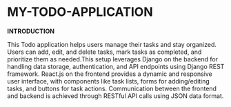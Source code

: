 # MY-TODO-APPLICATION

**INTRODUCTION**

This Todo application helps users manage their tasks and stay organized. Users can add, edit, and delete tasks, mark tasks as completed, and prioritize them as needed.This setup leverages Django on the backend for handling data storage, authentication, and API endpoints using Django REST framework. React.js on the frontend provides a dynamic and responsive user interface, with components like task lists, forms for adding/editing tasks, and buttons for task actions. Communication between the frontend and backend is achieved through RESTful API calls using JSON data format.
